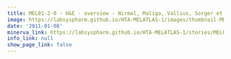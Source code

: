 ```yaml
---
title: MEL01-2-0 - H&E - overview - Nirmal, Maliga, Vallius, Sorger et al., 2021
image: https://labsyspharm.github.io/HTA-MELATLAS-1/images/thumbnail-MEL01-2-0-he-overview.jpg
date: '2011-01-08'
minerva_link: https://labsyspharm.github.io/HTA-MELATLAS-1/stories/MEL01-2-0-he-overview.html
info_link: null
show_page_link: false
---
```

